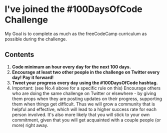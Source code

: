 # I've joined the #100DaysOfCode Challenge
My Goal is to complete as much as the freeCodeCamp curriculum as possible during the challenge.

## Contents

1.  **Code minimum an hour every day for the next 100 days.**
1.  **Encourage at least two other people in the challenge on Twitter every day! Pay it forward!**
1.  **Tweet your progress every day using the #100DaysOfCode hashtag.**
1.  Important: (see No.4 above for a specific rule on this) Encourage others who are doing the same challenge on Twitter or elsewhere - by giving them props when they are posting updates on their progress, supporting them when things get difficult. Thus we will grow a community that is helpful and effective, which will lead to a higher success rate for each person involved. It's also more likely that you will stick to your own commitment, given that you will get acquainted with a couple people (or more) right away.